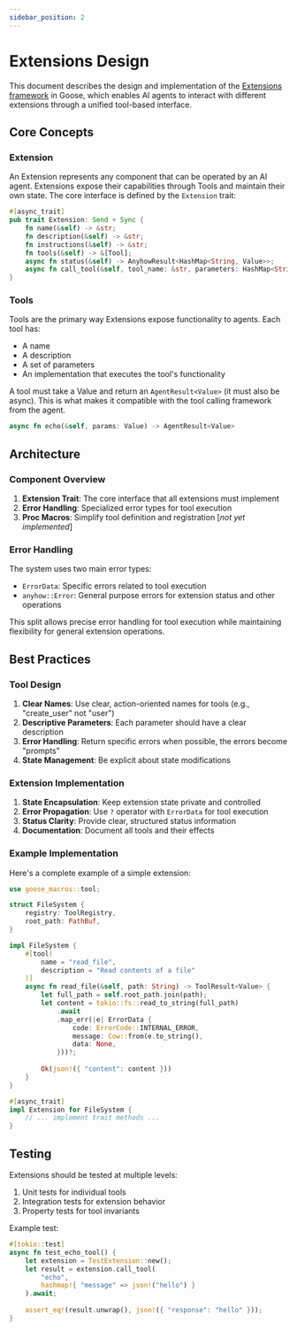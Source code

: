 ```yaml
---
sidebar_position: 2
---
```


# Extensions Design

This document describes the design and implementation of the [Extensions framework](/docs/getting-started/using-extensions) in Goose, which enables AI agents to interact with different extensions through a unified tool-based interface.

## Core Concepts

### Extension
An Extension represents any component that can be operated by an AI agent. Extensions expose their capabilities through Tools and maintain their own state. The core interface is defined by the `Extension` trait:

```rust
#[async_trait]
pub trait Extension: Send + Sync {
    fn name(&self) -> &str;
    fn description(&self) -> &str;
    fn instructions(&self) -> &str;
    fn tools(&self) -> &[Tool];
    async fn status(&self) -> AnyhowResult<HashMap<String, Value>>;
    async fn call_tool(&self, tool_name: &str, parameters: HashMap<String, Value>) -> ToolResult<Value>;
}
```

### Tools
Tools are the primary way Extensions expose functionality to agents. Each tool has:
- A name
- A description
- A set of parameters
- An implementation that executes the tool's functionality

A tool must take a Value and return an `AgentResult<Value>` (it must also be async). This
is what makes it compatible with the tool calling framework from the agent. 

```rust
async fn echo(&self, params: Value) -> AgentResult<Value>
```

## Architecture

### Component Overview

1. **Extension Trait**: The core interface that all extensions must implement
2. **Error Handling**: Specialized error types for tool execution
3. **Proc Macros**: Simplify tool definition and registration [*not yet implemented*]

### Error Handling

The system uses two main error types:
- `ErrorData`: Specific errors related to tool execution
- `anyhow::Error`: General purpose errors for extension status and other operations

This split allows precise error handling for tool execution while maintaining flexibility for general extension operations.

## Best Practices

### Tool Design

1. **Clear Names**: Use clear, action-oriented names for tools (e.g., "create_user" not "user")
2. **Descriptive Parameters**: Each parameter should have a clear description
3. **Error Handling**: Return specific errors when possible, the errors become "prompts"
4. **State Management**: Be explicit about state modifications

### Extension Implementation

1. **State Encapsulation**: Keep extension state private and controlled
2. **Error Propagation**: Use `?` operator with `ErrorData` for tool execution
3. **Status Clarity**: Provide clear, structured status information
4. **Documentation**: Document all tools and their effects

### Example Implementation

Here's a complete example of a simple extension:

```rust
use goose_macros::tool;

struct FileSystem {
    registry: ToolRegistry,
    root_path: PathBuf,
}

impl FileSystem {
    #[tool(
        name = "read_file",
        description = "Read contents of a file"
    )]
    async fn read_file(&self, path: String) -> ToolResult<Value> {
        let full_path = self.root_path.join(path);
        let content = tokio::fs::read_to_string(full_path)
            .await
            .map_err(|e| ErrorData {
                code: ErrorCode::INTERNAL_ERROR,
                message: Cow::from(e.to_string(),
                data: None,
            }))?;
            
        Ok(json!({ "content": content }))
    }
}

#[async_trait]
impl Extension for FileSystem {
    // ... implement trait methods ...
}
```

## Testing

Extensions should be tested at multiple levels:
1. Unit tests for individual tools
2. Integration tests for extension behavior
3. Property tests for tool invariants

Example test:
```rust
#[tokio::test]
async fn test_echo_tool() {
    let extension = TestExtension::new();
    let result = extension.call_tool(
        "echo",
        hashmap!{ "message" => json!("hello") }
    ).await;
    
    assert_eq!(result.unwrap(), json!({ "response": "hello" }));
}
```